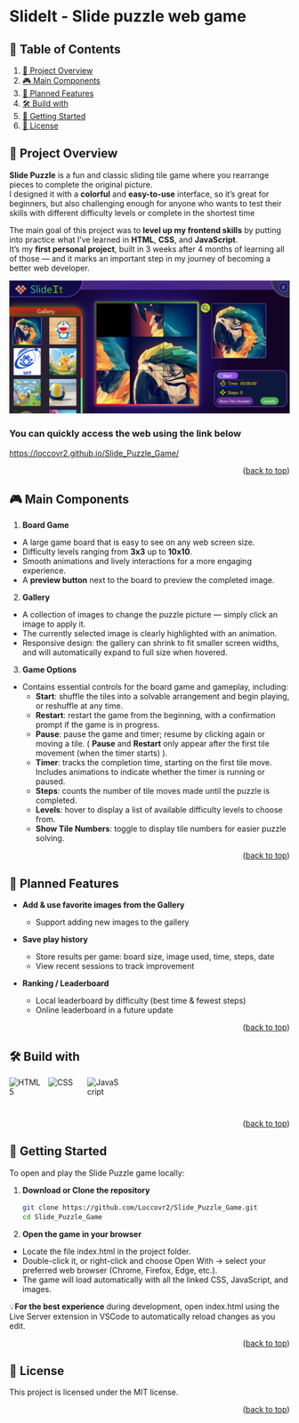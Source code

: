 <a id="readme-top"></a>

# SlideIt - Slide puzzle web game

## 📑 Table of Contents
<ol>
  <li>
    <a href="#-project-overview">📝 Project Overview</a>
  </li>
  <li>
    <a href="#-main-components">🎮 Main Components</a>
  </li>
  <li>
    <a href="#-planned-features">🚀 Planned Features</a>
  </li>
  <li>
    <a href="#%EF%B8%8F-build-with">🛠️ Build with</a>
  </li>
  <li>
    <a href="#-getting-started">📂 Getting Started</a>
  </li>
  <li>
    <a href="#-license">🔑 License</a>
  </li>
</ol>

## 📝 Project Overview  
**Slide Puzzle** is a fun and classic sliding tile game where you rearrange pieces to complete the original picture.  
I designed it with a **colorful** and **easy-to-use** interface, so it’s great for beginners, but also challenging enough for anyone who wants to test their skills with different difficulty levels or complete in the shortest time

The main goal of this project was to **level up my frontend skills** by putting into practice what I’ve learned in **HTML**, **CSS**, and **JavaScript**.  
It’s my **first personal project**, built in 3 weeks after 4 months of learning all of those — and it marks an important step in my journey of becoming a better web developer.  

  <a href="https://github.com/Loccovr2/Slide_Puzzle_Game">
    <img src="./Assets/image/web_readme.png" alt="Web UI" title="Overview of the website interface" >
  </a>
  <p></p>
  

<h3>You can quickly access the web using the link below </h3>
<a href="https://loccovr2.github.io/Slide_Puzzle_Game/" target="_blank" rel="noopener noreferrer" >
  https://loccovr2.github.io/Slide_Puzzle_Game/
</a>


<p align="right">(<a href="#readme-top">back to top</a>)</p>

## 🎮 Main Components

1. **Board Game**
- A large game board that is easy to see on any web screen size.
- Difficulty levels ranging from **3x3** up to **10x10**.
- Smooth animations and lively interactions for a more engaging experience.
- A **preview button** next to the board to preview the completed image.

2. **Gallery**
- A collection of images to change the puzzle picture — simply click an image to apply it.
- The currently selected image is clearly highlighted with an animation.
- Responsive design: the gallery can shrink to fit smaller screen widths, and will automatically expand to full size when hovered.

3. **Game Options**
- Contains essential controls for the board game and gameplay, including:
     - **Start**: shuffle the tiles into a solvable arrangement and begin playing, or reshuffle at any time.
     - **Restart**: restart the game from the beginning, with a confirmation prompt if the game is in progress.
     - **Pause**: pause the game and timer; resume by clicking again or moving a tile.
       ( **Pause** and **Restart** only appear after the first tile movement (when the timer starts) ).
     - **Timer**: tracks the completion time, starting on the first tile move. Includes animations to indicate whether the timer is running or paused.
     - **Steps**: counts the number of tile moves made until the puzzle is completed.
     - **Levels**: hover to display a list of available difficulty levels to choose from.
     - **Show Tile Numbers**: toggle to display tile numbers for easier puzzle solving.

<p align="right">(<a href="#readme-top">back to top</a>)</p>

## 🚀 Planned Features

- **Add & use favorite images from the Gallery**
  - Support adding new images to the gallery

- **Save play history**
  - Store results per game: board size, image used, time, steps, date
  - View recent sessions to track improvement

- **Ranking / Leaderboard**
  - Local leaderboard by difficulty (best time & fewest steps)
  - Online leaderboard in a future update
<p align="right">(<a href="#readme-top">back to top</a>)</p>

## 🛠️ Build with
<div style="display: flex; flex-wrap: wrap; gap: 10px; ">
  <img src="https://skillicons.dev/icons?i=html" width="60" height="60" title="HTML" alt="HTML5">
  <img src="https://skillicons.dev/icons?i=css" width="60" height="60" title="CSS" alt="CSS" >
  <img src="https://skillicons.dev/icons?i=js" width="60" height="60" title="Javascript" alt="JavaScript">
</div>

<p align="right">(<a href="#readme-top">back to top</a>)</p>

## 📂 Getting Started

To open and play the Slide Puzzle game locally:

1. **Download or Clone the repository**
   ```bash
   git clone https://github.com/Loccovr2/Slide_Puzzle_Game.git
   cd Slide_Puzzle_Game

2. **Open the game in your browser**
  - Locate the file index.html in the project folder.
  - Double-click it, or right-click and choose Open With → select your preferred web browser (Chrome, Firefox, Edge, etc.).
  - The game will load automatically with all the linked CSS, JavaScript, and images.

💡**For the best experience** during development, open index.html using the Live Server extension in VSCode to automatically reload changes as you edit.

<p align="right">(<a href="#readme-top">back to top</a>)</p>

## 🔑 License

This project is licensed under the MIT license.

<p align="right">(<a href="#readme-top">back to top</a>)</p>
